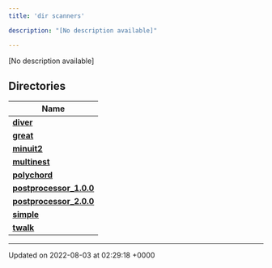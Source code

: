 ```yaml
---
title: 'dir scanners'

description: "[No description available]"

---
```







[No description available]

## Directories

| Name           |
| -------------- |
| **[diver](/documentation/code/darkbit_development/files/dir_8a784228ca6219402d8e768ef3d07ed4/#dir-diver)**  |
| **[great](/documentation/code/darkbit_development/files/dir_4e72509a65748ef232c5bdb38190799a/#dir-great)**  |
| **[minuit2](/documentation/code/darkbit_development/files/dir_a2e3f1b883fd3213afc91c38ea2538aa/#dir-minuit2)**  |
| **[multinest](/documentation/code/darkbit_development/files/dir_d6f2c634641de666ec4770394adf0d44/#dir-multinest)**  |
| **[polychord](/documentation/code/darkbit_development/files/dir_4146fa393fd2fa95201db6a9f7f3c7d4/#dir-polychord)**  |
| **[postprocessor_1.0.0](/documentation/code/darkbit_development/files/dir_5a837fd4eb57251ea3c7435ee457d510/#dir-postprocessor-1.0.0)**  |
| **[postprocessor_2.0.0](/documentation/code/darkbit_development/files/dir_19e22b0eacf25c81e760ed2edde069be/#dir-postprocessor-2.0.0)**  |
| **[simple](/documentation/code/darkbit_development/files/dir_b771c35c53f7f0d4ef99e9ec9113aa65/#dir-simple)**  |
| **[twalk](/documentation/code/darkbit_development/files/dir_469cfd999018b1b05b3fb826bf8dd5fe/#dir-twalk)**  |






-------------------------------

Updated on 2022-08-03 at 02:29:18 +0000
